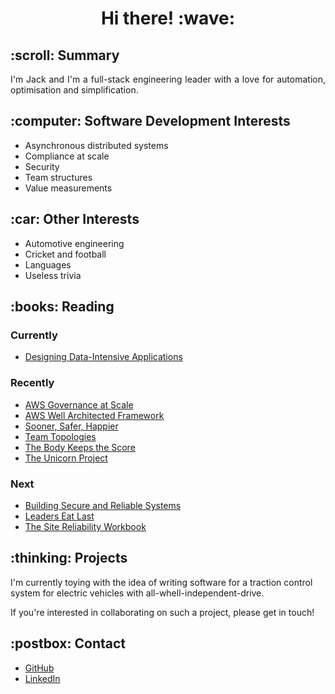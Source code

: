 <h1 align='center'> Hi there! :wave:</h1>

<h2 align='left'>:scroll: Summary</h2>
<p align='justify'>I'm Jack and I'm a full-stack engineering leader with a love for automation, optimisation and simplification.</p>

<h2 align='left'>:computer: Software Development Interests</h2>
<ul>
  <li>Asynchronous distributed systems</li>
  <li>Compliance at scale</li>
  <li>Security</li>
  <li>Team structures</li>
  <li>Value measurements</li>
</ul>

<h2 align='left'>:car: Other Interests</h2>
<ul>
  <li>Automotive engineering</li>
  <li>Cricket and football</li>
  <li>Languages</li>
  <li>Useless trivia</li>
</ul>
 
<h2 align='left'>:books: Reading</h2>
<h3 align='left'>Currently</h3>
<ul>
  
  <li><a href='https://www.oreilly.com/library/view/designing-data-intensive-applications/9781491903063/'>Designing Data-Intensive Applications</a></li>
</ul>
 
<h3 align='left'>Recently</h3>
<ul>
  <li><a href='https://docs.aws.amazon.com/whitepapers/latest/aws-governance-at-scale/aws-governance-at-scale.pdf'>AWS Governance at Scale</a></li>
  <li><a href='https://docs.aws.amazon.com/wellarchitected/latest/framework/wellarchitected-framework.pdf'>AWS Well Architected Framework</a></li>
  <li><a href='https://itrevolution.com/sooner-safer-happier/'>Sooner, Safer, Happier</a></li>
  <li><a href='https://teamtopologies.com/book'>Team Topologies</a></li>
  <li><a href='https://www.waterstones.com/book/the-body-keeps-the-score/bessel-van-der-kolk/9780141978611'>The Body Keeps the Score</a></li>
  <li><a href='https://itrevolution.com/the-unicorn-project/'>The Unicorn Project</a></li>
</ul>

<h3 align='left'>Next</h3>
<ul>
  <li><a href='https://static.googleusercontent.com/media/sre.google/en//static/pdf/building_secure_and_reliable_systems.pdf'>Building Secure and Reliable Systems</a></li>
  <li><a href='https://simonsinek.com/product/leaders-eat-last/'>Leaders Eat Last</a></li>
  <li><a href='https://sre.google/workbook/table-of-contents/'>The Site Reliability Workbook</a></li>
</ul>
  
<h2 align='left'>:thinking: Projects</h2>

I'm currently toying with the idea of writing software for a traction control system for electric vehicles with all-whell-independent-drive. 

If you're interested in collaborating on such a project, please get in touch!

<h2 align='left'>:postbox: Contact</h2>

<ul>
  <li><a href='https://github.com/jh409'>GitHub</a></li>
  <li><a href='https://linkedin.com/in/codejack'>LinkedIn</a></li>
</ul>
